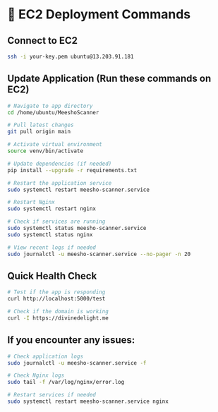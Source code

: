 # 🚀 EC2 Deployment Commands

## Connect to EC2
```bash
ssh -i your-key.pem ubuntu@13.203.91.181
```

## Update Application (Run these commands on EC2)
```bash
# Navigate to app directory
cd /home/ubuntu/MeeshoScanner

# Pull latest changes
git pull origin main

# Activate virtual environment
source venv/bin/activate

# Update dependencies (if needed)
pip install --upgrade -r requirements.txt

# Restart the application service
sudo systemctl restart meesho-scanner.service

# Restart Nginx
sudo systemctl restart nginx

# Check if services are running
sudo systemctl status meesho-scanner.service
sudo systemctl status nginx

# View recent logs if needed
sudo journalctl -u meesho-scanner.service --no-pager -n 20
```

## Quick Health Check
```bash
# Test if the app is responding
curl http://localhost:5000/test

# Check if the domain is working
curl -I https://divinedelight.me
```

## If you encounter any issues:
```bash
# Check application logs
sudo journalctl -u meesho-scanner.service -f

# Check Nginx logs
sudo tail -f /var/log/nginx/error.log

# Restart services if needed
sudo systemctl restart meesho-scanner.service nginx
```
